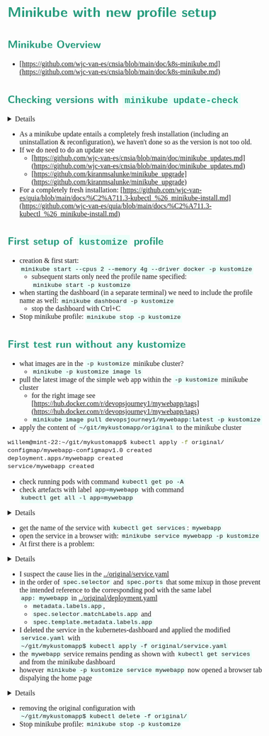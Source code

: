 <style>
body {
  font-family: "Gentium Basic", Cardo , "Linux Libertine o", "Palatino Linotype", Cambria, serif;
  font-size: 100% !important;
  padding-right: 12%;
}
code {
  padding: 0.25em;
	
  white-space: pre;
  font-family: "Tlwg mono", Consolas, "Liberation Mono", Menlo, Courier, monospace;
	
  background-color: #ECFFFA;
  //border: 1px solid #ccc;
  //border-radius: 3px;
}

kbd {
  display: inline-block;
  padding: 3px 5px;
  font-family: "Tlwg mono", Consolas, "Liberation Mono", Menlo, Courier, monospace;
  line-height: 10px;
  color: #555;
  vertical-align: middle;
  background-color: #ECFFFA;
  border: solid 1px #ccc;
  border-bottom-color: #bbb;
  border-radius: 3px;
  box-shadow: inset 0 -1px 0 #bbb;
}

h1,h2,h3,h4,h5 {
  color: #269B7D; 
  font-family: "fira sans", "Latin Modern Sans", Calibri, "Trebuchet MS", sans-serif;
}

</style>

# Minikube with new profile setup

## Minikube Overview
- [https://github.com/wjc-van-es/cnsia/blob/main/doc/k8s-minikube.md](https://github.com/wjc-van-es/cnsia/blob/main/doc/k8s-minikube.md)

## Checking versions with `minikube update-check`

<details>

```bash
willem@mint-22:~/git/mykustomapp$ kubectl version
Client Version: v1.32.1
Kustomize Version: v5.5.0
The connection to the server localhost:8080 was refused - did you specify the right host or port?
willem@mint-22:~/git/mykustomapp$ minikube version
minikube version: v1.35.0
commit: dd5d320e41b5451cdf3c01891bc4e13d189586ed-dirty
willem@mint-22:~/git/mykustomapp$ minikube update-check
CurrentVersion: v1.35.0
LatestVersion: v1.36.0
willem@mint-22:~/git/mykustomapp$ docker version
Client: Docker Engine - Community
 Version:           28.2.2
 API version:       1.50
 Go version:        go1.24.3
 Git commit:        e6534b4
 Built:             Fri May 30 12:07:27 2025
 OS/Arch:           linux/amd64
 Context:           default

Server: Docker Engine - Community
 Engine:
  Version:          28.2.2
  API version:      1.50 (minimum version 1.24)
  Go version:       go1.24.3
  Git commit:       45873be
  Built:            Fri May 30 12:07:27 2025
  OS/Arch:          linux/amd64
  Experimental:     false
 containerd:
  Version:          1.7.27
  GitCommit:        05044ec0a9a75232cad458027ca83437aae3f4da
 runc:
  Version:          1.2.5
  GitCommit:        v1.2.5-0-g59923ef
 docker-init:
  Version:          0.19.0
  GitCommit:        de40ad0
willem@mint-22:~/git/mykustomapp$ 
```

</details>

- As a minikube update entails a completely fresh installation (including an uninstallation & reconfiguration), we 
  haven't done so as the version is not too old.
- If we do need to do an update see
  - [https://github.com/wjc-van-es/cnsia/blob/main/doc/minikube_updates.md](https://github.com/wjc-van-es/cnsia/blob/main/doc/minikube_updates.md)
  - [https://github.com/kiranmsalunke/minikube_upgrade](https://github.com/kiranmsalunke/minikube_upgrade)
- For a completely fresh installation:
    [https://github.com/wjc-van-es/quia/blob/main/docs/%C2%A711.3-kubectl_%26_minikube-install.md](https://github.com/wjc-van-es/quia/blob/main/docs/%C2%A711.3-kubectl_%26_minikube-install.md)

## First setup of `kustomize` profile
- creation & first start: `minikube start --cpus 2 --memory 4g --driver docker -p kustomize`
  - subsequent starts only need the profile name specified: `minikube start -p kustomize`
- when starting the dashboard (in a separate terminal) we need to include the profile name as well:
  `minikube dashboard -p kustomize`
  - stop the dashboard with Ctrl+C
- Stop minikube profile: `minikube stop -p kustomize`

## First test run without any kustomize
- what images are in the `-p kustomize` minikube cluster?
  - `minikube -p kustomize image ls`
- pull the latest image of the simple web app within the `-p kustomize` minikube cluster
  - for the right image see 
    [https://hub.docker.com/r/devopsjourney1/mywebapp/tags](https://hub.docker.com/r/devopsjourney1/mywebapp/tags)
  - `minikube image pull devopsjourney1/mywebapp:latest -p kustomize`
- apply the content of `~/git/mykustomapp/original` to the minikube cluster
```bash
willem@mint-22:~/git/mykustomapp$ kubectl apply -f original/
configmap/mywebapp-configmapv1.0 created
deployment.apps/mywebapp created
service/mywebapp created
```

- check running pods with command `kubectl get po -A`
- check artefacts with label `app=mywebapp` with command `kubectl get all -l app=mywebapp`

<details>

```bash
willem@mint-22:~/git/mykustomapp$ kubectl get po -A
NAMESPACE              NAME                                         READY   STATUS    RESTARTS      AGE
default                mywebapp-75b586b9cc-sbtmk                    1/1     Running   0             33s
kube-system            coredns-668d6bf9bc-pbtzx                     1/1     Running   0             32m
kube-system            etcd-kustomize                               1/1     Running   0             32m
kube-system            kube-apiserver-kustomize                     1/1     Running   0             32m
kube-system            kube-controller-manager-kustomize            1/1     Running   0             32m
kube-system            kube-proxy-mh6fk                             1/1     Running   0             32m
kube-system            kube-scheduler-kustomize                     1/1     Running   0             32m
kube-system            storage-provisioner                          1/1     Running   1 (31m ago)   32m
kubernetes-dashboard   dashboard-metrics-scraper-5d59dccf9b-7vgnq   1/1     Running   0             29m
kubernetes-dashboard   kubernetes-dashboard-7779f9b69b-zhgmr        1/1     Running   0             29m

willem@mint-22:~/git/mykustomapp$ kubectl get all -l app=mywebapp
NAME                            READY   STATUS    RESTARTS   AGE
pod/mywebapp-75b586b9cc-sbtmk   1/1     Running   0          6m14s

NAME               TYPE           CLUSTER-IP       EXTERNAL-IP   PORT(S)        AGE
service/mywebapp   LoadBalancer   10.108.168.237   <pending>     80:30478/TCP   6m14s

NAME                       READY   UP-TO-DATE   AVAILABLE   AGE
deployment.apps/mywebapp   1/1     1            1           6m14s

NAME                                  DESIRED   CURRENT   READY   AGE
replicaset.apps/mywebapp-75b586b9cc   1         1         1       6m14s

```

</details>

- get the name of the service with `kubectl get services`: `mywebapp`
- open the service in a browser with: `minikube service mywebapp -p kustomize`
- At first there is a problem:

<details>

```bash
willem@mint-22:~/git/mykustomapp$ kubectl get services
NAME         TYPE           CLUSTER-IP       EXTERNAL-IP   PORT(S)        AGE
kubernetes   ClusterIP      10.96.0.1        <none>        443/TCP        86m
mywebapp     LoadBalancer   10.108.168.237   <pending>     80:30478/TCP   54m
willem@mint-22:~/git/mykustomapp$ minikube service mywebapp -p kustomize
|-----------|----------|-------------|---------------------------|
| NAMESPACE |   NAME   | TARGET PORT |            URL            |
|-----------|----------|-------------|---------------------------|
| default   | mywebapp | flask/80    | http://192.168.67.2:30478 |
|-----------|----------|-------------|---------------------------|

❌  Exiting due to SVC_UNREACHABLE: service not available: no running pod for service mywebapp found

╭───────────────────────────────────────────────────────────────────────────────────────────╮
│                                                                                           │
│    😿  If the above advice does not help, please let us know:                             │
│    👉  https://github.com/kubernetes/minikube/issues/new/choose                           │
│                                                                                           │
│    Please run `minikube logs --file=logs.txt` and attach logs.txt to the GitHub issue.    │
│    Please also attach the following file to the GitHub issue:                             │
│    - /tmp/minikube_service_9d2f2f3297c64cbc3f9fd00f6e5604cbcf27475c_0.log                 │
│                                                                                           │
╰───────────────────────────────────────────────────────────────────────────────────────────╯

```

</details>

- I suspect the cause lies in the [../original/service.yaml](../original/service.yaml)
- in the order of `spec.selector` and `spec.ports` that some mixup in those prevent the intended reference to the 
  corresponding pod with the same label `app: mywebapp` in [../original/deployment.yaml](../original/deployment.yaml)
  - `metadata.labels.app`,
  - `spec.selector.matchLabels.app` and
  - `spec.template.metadata.labels.app`
- I deleted the service in the kubernetes-dashboard and applied the modified `service.yaml` with
  `~/git/mykustomapp$ kubectl apply -f original/service.yaml`
- the `mywebapp` service remains pending as shown with `kubectl get services` and from the minikube dashboard
- however `minikube -p kustomize service mywebapp` now opened a browser tab dispalying the home page

<details>

```bash
willem@mint-22:~/git/mykustomapp$ kubectl get services
NAME         TYPE           CLUSTER-IP      EXTERNAL-IP   PORT(S)        AGE
kubernetes   ClusterIP      10.96.0.1       <none>        443/TCP        7h5m
mywebapp     LoadBalancer   10.99.155.117   <pending>     80:31538/TCP   4h55m
willem@mint-22:~/git/mykustomapp$ minikube -p kustomize service mywebapp
|-----------|----------|-------------|---------------------------|
| NAMESPACE |   NAME   | TARGET PORT |            URL            |
|-----------|----------|-------------|---------------------------|
| default   | mywebapp |          80 | http://192.168.67.2:31538 |
|-----------|----------|-------------|---------------------------|
🎉  Opening service default/mywebapp in default browser...
willem@mint-22:~/git/mykustomapp$ Gtk-Message: 16:47:48.540: Failed to load module "xapp-gtk3-module"
[0604/164748.601757:WARNING:chrome/app/chrome_main_linux.cc:82] Read channel stable from /app/extra/CHROME_VERSION_EXTRA
[0604/164748.714370:WARNING:chrome/app/chrome_main_linux.cc:82] Read channel stable from /app/extra/CHROME_VERSION_EXTRA
Opening in existing browser session.
```

![](images/homepage_01.png)

</details>

- removing the original configuration with `~/git/mykustomapp$ kubectl delete -f original/`
- Stop minikube profile: `minikube stop -p kustomize`